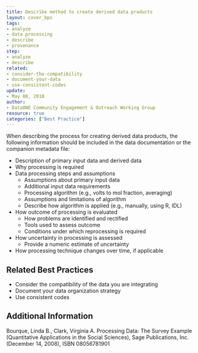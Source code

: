 ```yaml
---
title: Describe method to create derived data products
layout: cover_bps
tags:
- analyze
- data processing
- describe
- provenance
step:
- analyze
- describe
related:
- consider-the-compatibility
- document-your-data
- use-consistent-codes
update:
- May 08, 2018
author:
- DataONE Community Engagement & Outreach Working Group
resource: true
categories: ["Best Practice"]
---
```



When describing the process for creating derived data products, the following information should be included in the data documentation or the companion metadata file:

- Description of primary input data and derived data
- Why processing is required
- Data processing steps and assumptions
  - Assumptions about primary input data
  - Additional input data requirements
  - Processing algorithm (e.g., volts to mol fraction, averaging)
  - Assumptions and limitations of algorithm
  - Describe how algorithm is applied (e.g., manually, using R, IDL)
- How outcome of processing is evaluated
  - How problems are identified and rectified
  - Tools used to assess outcome
  - Conditions under which reprocessing is required
- How uncertainty in processing is assessed
  - Provide a numeric estimate of uncertainty
- How processing technique changes over time, if applicable

## Related Best Practices
- Consider the compatibility of the data you are integrating
- Document your data organization strategy
- Use consistent codes

## Additional Information
Bourque, Linda B., Clark, Virginia A. Processing Data: The Survey Example (Quantitative Applications in the Social Sciences), Sage Publications, Inc. (December 14, 2008), ISBN 08056781901
